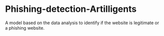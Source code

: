 # Phishing-detection-Artilligents
A model based on the data analysis to identify if the website is legitimate or a phishing website.
